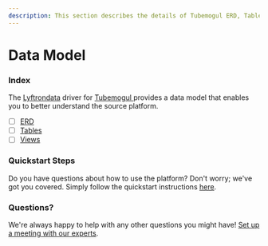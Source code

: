 ```yaml
---
description: This section describes the details of Tubemogul ERD, Tables, and Views.
---
```


# Data Model

### Index

The  [Lyftrondata](https://www.lyftrondata.com/) driver for [Tubemogul](https://www.lyftrondata.com/integration/tubemogul/)[ ](https://www.lyftrondata.com/integration/tubemogul/)provides a data model that enables you to better understand the source platform.

* [ ] [ERD](../../../marketing-analytics/tubemogul/data-model/erd.md)
* [ ] [Tables](../../../marketing-analytics/tubemogul/data-model/tables.md)
* [ ] [Views](../../../marketing-analytics/tubemogul/data-model/views.md)

### Quickstart Steps

Do you have questions about how to use the platform? Don't worry; we've got you covered. Simply follow the quickstart instructions [here](../../../../quickstart-steps.md).

### Questions? <a href="#questions" id="questions"></a>

We're always happy to help with any other questions you might have! [Set up a meeting with our experts](https://www.lyftrondata.com/book-a-meeting/).

